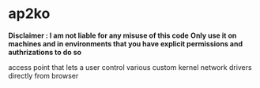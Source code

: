 # ap2ko

**Disclaimer : I am not liable for any misuse of this code**
**Only use it on machines and in environments that you have explicit permissions and authrizations to do so**

access point that lets a user control various custom kernel network drivers directly from browser

